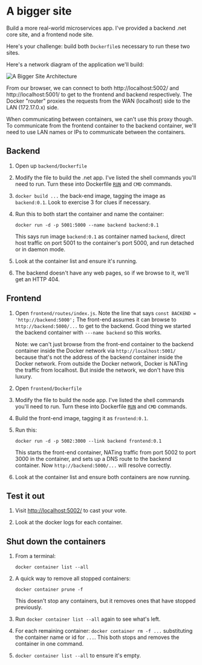 A bigger site
=============

Build a more real-world microservices app.  I've provided a backend .net core site, and a frontend node site.

Here's your challenge: build both `Dockerfile`s necessary to run these two sites.

Here's a network diagram of the application we'll build:

![A Bigger Site Architecture](architecture.png)

From our browser, we can connect to both http://localhost:5002/ and http://localhost:5001/ to get to the frontend and backend respectively.  The Docker "router" proxies the requests from the WAN (localhost) side to the LAN (172.17.0.x) side.

When communicating between containers, we can't use this proxy though.  To communicate from the frontend container to the backend container, we'll need to use LAN names or IPs to communicate between the containers.


Backend
-------

1. Open up `backend/Dockerfile`

2. Modify the file to build the .net app.  I've listed the shell commands you'll need to run.  Turn these into Dockerfile [`RUN`](https://docs.docker.com/engine/reference/builder/#run) and `CMD` commands.

3. `docker build ...` the back-end image, tagging the image as `backend:0.1`.  Look to exercise 3 for clues if necessary.

4. Run this to both start the container and name the container:

   ```
   docker run -d -p 5001:5000 --name backend backend:0.1
   ```

   This says run image `backend:0.1` as container named `backend`, direct host traffic on port 5001 to the container's port 5000, and run detached or in daemon mode.

5. Look at the container list and ensure it's running.

6. The backend doesn't have any web pages, so if we browse to it, we'll get an HTTP 404.


Frontend
--------

1. Open `frontend/routes/index.js`.  Note the line that says `const BACKEND = 'http://backend:5000';`  The front-end assumes it can browse to `http://backend:5000/...` to get to the backend.  Good thing we started the backend container with `---name backend` so this works.

   Note: we can't just browse from the front-end container to the backend container inside the Docker network via `http://localhost:5001/` because that's not the address of the backend container inside the Docker network.  From outside the Docker network, Docker is NATing the traffic from localhost.  But inside the network, we don't have this luxury.

2. Open `frontend/Dockerfile`

3. Modify the file to build the node app.  I've listed the shell commands you'll need to run.  Turn these into Dockerfile [`RUN`](https://docs.docker.com/engine/reference/builder/#run) and `CMD` commands.

4. Build the front-end image, tagging it as `frontend:0.1`.

5. Run this:

   ```
   docker run -d -p 5002:3000 --link backend frontend:0.1
   ```

   This starts the front-end container, NATing traffic from port 5002 to port 3000 in the container, and sets up a DNS route to the backend container.  Now `http://backend:5000/...` will resolve correctly.

6. Look at the container list and ensure both containers are now running.


Test it out
-----------

1. Visit [http://localhost:5002/](http://localhost:5002/) to cast your vote.

2. Look at the docker logs for each container.


Shut down the containers
------------------------

1. From a terminal:

   ```
   docker container list --all
   ```

2. A quick way to remove all stopped containers:

   ```
   docker container prune -f
   ```

   This doesn't stop any containers, but it removes ones that have stopped previously.

3. Run `docker container list --all` again to see what's left.

4. For each remaining container: `docker container rm -f ...` substituting the container name or id for `...`.  This both stops and removes the container in one command.

5. `docker container list --all` to ensure it's empty.
